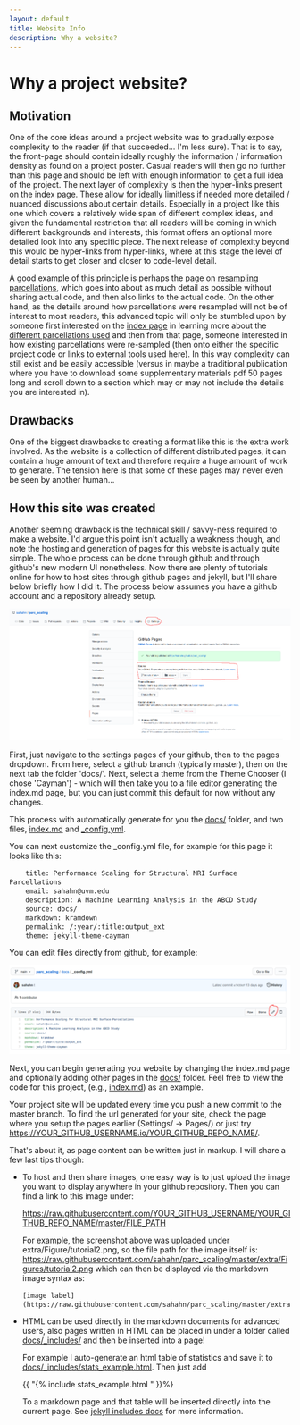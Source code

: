 ```yaml
---
layout: default
title: Website Info
description: Why a website?
---
```


# Why a project website?

## Motivation

One of the core ideas around a project website was to gradually expose complexity to the reader (if that succeeded... I'm less sure).
That is to say, the front-page should contain ideally roughly the information / information density as found on a project poster. Casual readers
will then go no further than this page and should be left with enough information to get a full idea of the project. The next layer of complexity
is then the hyper-links present on the index page. These allow for ideally limitless if needed more detailed / nuanced discussions about certain details.
Especially in a project like this one which covers a relatively wide span of different complex ideas, and given the fundamental restriction that all readers will be
coming in which different backgrounds and interests, this format offers an optional more detailed look into any specific piece. The next release of complexity beyond this would
be hyper-links from hyper-links, where at this stage the level of detail starts to get closer and closer to code-level detail. 

A good example of this principle is perhaps the page on [resampling parcellations](./resample_parcellations.html),
which goes into about as much detail as possible without sharing actual code, and then also links to the actual code.
On the other hand, as the details around how parcellations were resampled will not be of interest to most readers,
this advanced topic will only be stumbled upon by someone first interested
on the [index page](.index.html) in learning more about the [different parcellations used](./parcellations.md)
and then from that page, someone interested in how existing parcellations were re-sampled
(then onto either the specific project code or links to external tools used here).
In this way complexity can still exist and be easily accessible
(versus in maybe a traditional publication where you have to download some supplementary materials pdf
50 pages long and scroll down to a section which may or may not include the details you are interested in).

## Drawbacks

One of the biggest drawbacks to creating a format like this is the extra work involved. As the website
is a collection of different distributed pages, it can contain a huge amount of text and therefore require a huge
amount of work to generate. The tension here is that some of these pages may never even be seen by another human... 


## How this site was created

Another seeming drawback is the technical skill / savvy-ness required to make a website. I'd argue this point
isn't actually a weakness though, and note the hosting and generation of pages for this website is actually quite simple.
The whole process can be done through github and through github's new modern UI nonetheless. Now there are
plenty of tutorials online for how to host sites through github pages and jekyll, but I'll share below briefly how
I did it. The process below assumes you have a github account and a repository already setup.

![tutorial](https://raw.githubusercontent.com/sahahn/parc_scaling/master/extra/Figures/tutorial.png)

First, just navigate to the settings pages of your github, then to the pages dropdown. From here,
select a github branch (typically master), then on the next tab the folder 'docs/'. Next, select a theme
from the Theme Chooser (I chose 'Cayman') - which will then take you to a file editor generating the index.md page,
but you can just commit this default for now without any changes.

This process with automatically generate for you the [docs/](https://github.com/sahahn/parc_scaling/tree/main/docs) folder,
and two files, [index.md](https://github.com/sahahn/parc_scaling/blob/main/docs/index.md) and
[_config.yml](https://github.com/sahahn/parc_scaling/blob/main/docs/_config.yml).

You can next customize the _config.yml file, for example for this page it looks like this:

```
    title: Performance Scaling for Structural MRI Surface Parcellations
    email: sahahn@uvm.edu
    description: A Machine Learning Analysis in the ABCD Study
    source: docs/
    markdown: kramdown
    permalink: /:year/:title:output_ext
    theme: jekyll-theme-cayman
```

You can edit files directly from github, for example:

![tutorial](https://raw.githubusercontent.com/sahahn/parc_scaling/master/extra/Figures/tutorial2.png)

Next, you can begin generating you website by changing the index.md page and optionally adding other pages
in the [docs/](https://github.com/sahahn/parc_scaling/tree/main/docs) folder. Feel free to view the code for
this project, (e.g., [index.md](https://raw.githubusercontent.com/sahahn/parc_scaling/main/docs/index.md)) as
an example.

Your project site will be updated every time you push a new commit to the master branch. To find
the url generated for your site, check the page where you setup the pages earlier (Settings/ -> Pages/) or
just try https://YOUR_GITHUB_USERNAME.io/YOUR_GITHUB_REPO_NAME/.

That's about it, as page content can be written just in markup. I will share a few last tips though:

- To host and then share images, one easy way is to just upload the image you want to display anywhere
  in your github repository. Then you can find a link to this image under:
   
  https://raw.githubusercontent.com/YOUR_GITHUB_USERNAME/YOUR_GITHUB_REPO_NAME/master/FILE_PATH

  For example, the screenshot above was uploaded under extra/Figure/tutorial2.png, so the file path for the
  image itself is: https://raw.githubusercontent.com/sahahn/parc_scaling/master/extra/Figures/tutorial2.png which can then be displayed via the markdown image syntax as:

  ```
  [image label](https://raw.githubusercontent.com/sahahn/parc_scaling/master/extra/Figures/tutorial2.png)
  ```

- HTML can be used directly in the markdown documents for advanced users, also pages written in HTML can be placed in
  under a folder called [docs/_includes/](https://github.com/sahahn/parc_scaling/tree/main/docs/_includes) and then be
  inserted into a page!
   
  For example I auto-generate an html table of statistics and save it to
  [docs/_includes/stats_example.html](https://github.com/sahahn/parc_scaling/tree/main/docs/_includes/stats_example.html).
  Then just add

  {{ "{% include stats_example.html " }}%}  
  
  To a markdown page and that table will be inserted directly into the current page.
  See [jekyll includes docs](https://jekyllrb.com/docs/includes/) for more information.